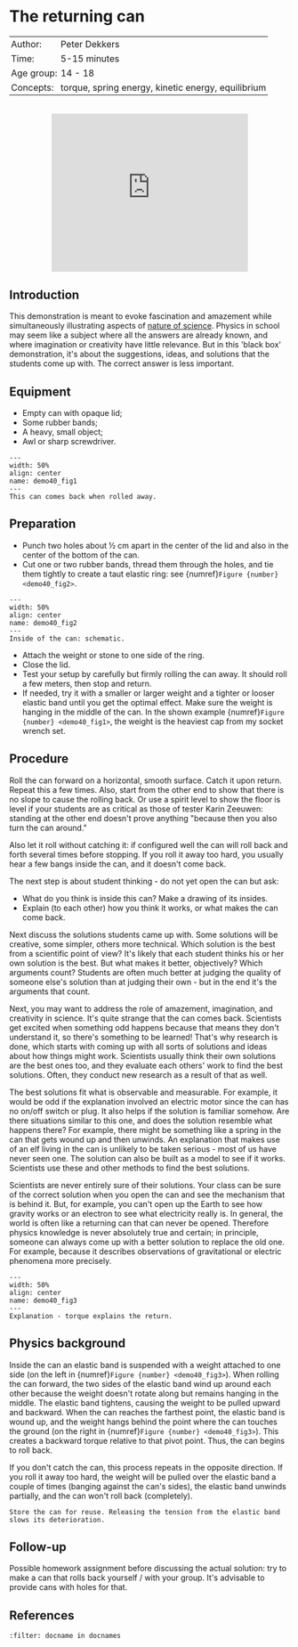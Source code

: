 # The returning can

<table style="width: 100%; border-collapse: collapse; border: none;">
    <tr style="background-color: var(--background-color);">  
        <td style="text-align: left; padding: 3px; border: none; color: var(--text-color)">Author:</td>
        <td style="text-align: left; padding: 3px; border: none; color: var(--text-color)">Peter Dekkers</td>
    </tr>
    <tr style="background-color: var(--background-color);"> 
        <td style="text-align: left; padding: 3px; border: none; color: var(--text-color)">Time:</td>
        <td style="text-align: left; padding: 3px; border: none; color: var(--text-color)">5-15 minutes</td>
    </tr>
    <tr style="background-color: var(--background-color);"> 
        <td style="text-align: left; padding: 3px; border: none; color: var(--text-color)">Age group:</td>
        <td style="text-align: left; padding: 3px; border: none; color: var(--text-color)">14 - 18</td>
    </tr>
    <tr style="background-color: var(--background-color);"> 
        <td style="text-align: left; padding: 3px; border: none; color: var(--text-color)">Concepts:</td>
        <td style="text-align: left; padding: 3px; border: none; color: var(--text-color)">torque, spring energy, kinetic energy, equilibrium</td>
    </tr>
</table><br>

<div style="display: flex; justify-content: center;">
    <div style="position: relative; width: 70%; height: 0; padding-bottom: 56.25%;">
        <iframe
            src="https://www.youtube.com/embed/1V6Y9DVfD0g?si=RkpwUQ2hLUdFN4js"
            style="position: absolute; top: 0; left: 0; width: 100%; height: 100%;"
            frameborder="0"
            allow="accelerometer; autoplay; clipboard-write; encrypted-media; gyroscope; picture-in-picture"
            allowfullscreen
        ></iframe>
    </div>
</div>

## Introduction
This demonstration is meant to evoke fascination and amazement while simultaneously illustrating aspects of [nature of science](../../Pedagogy/Nos.md). Physics in school may seem like a subject where all the answers are already known, and where imagination or creativity have little relevance. But in this 'black box' demonstration, it's about the suggestions, ideas, and solutions that the students come up with. The correct answer is less important.

## Equipment
* Empty can with opaque lid; 
* Some rubber bands; 
* A heavy, small object; 
* Awl or sharp screwdriver.

```{figure} demo40_figure1.JPG
---
width: 50%
align: center
name: demo40_fig1
---
This can comes back when rolled away.
```

## Preparation
* Punch two holes about ½ cm apart in the center of the lid and also in the center of the bottom of the can.
* Cut one or two rubber bands, thread them through the holes, and tie them tightly to create a taut elastic ring: see {numref}`Figure {number} <demo40_fig2>`.

```{figure} demo40_figure2.jpg
---
width: 50%
align: center
name: demo40_fig2
---
Inside of the can: schematic.
```

* Attach the weight or stone to one side of the ring.<br>
* Close the lid.<br>
* Test your setup by carefully but firmly rolling the can away. It should roll a few meters, then stop and return.
* If needed, try it with a smaller or larger weight and a tighter or looser elastic band until you get the optimal effect. Make sure the weight is hanging in the middle of the can. In the shown example {numref}`Figure {number} <demo40_fig1>`, the weight is the heaviest cap from my socket wrench set.

## Procedure
Roll the can forward on a horizontal, smooth surface. Catch it upon return. Repeat this a few times. Also, start from the other end to show that there is no slope to cause the rolling back. Or use a spirit level to show the floor is level if your students are as critical as those of tester Karin Zeeuwen: standing at the other end doesn't prove anything "because then you also turn the can around."

Also let it roll without catching it: if configured well the can will roll back and forth several times before stopping. If you roll it away too hard, you usually hear a few bangs inside the can, and it doesn't come back.

The next step is about student thinking - do not yet open the can but ask:
* What do you think is inside this can? Make a drawing of its insides.
* Explain (to each other) how you think it works, or what makes the can come back.

Next discuss the solutions students came up with. Some solutions will be creative, some simpler, others more technical. Which solution is the best from a  scientific point of view? It's likely that each student thinks his or her own solution is the best. But what makes it better, objectively? Which arguments count? Students are often much better at judging the quality of someone else's solution than at judging their own - but in the end it's the arguments that count.

Next, you may want to address the role of amazement, imagination, and creativity in science. It's quite strange that the can comes back. Scientists get excited when something odd happens because that means they don't understand it, so there's something to be learned! That's why research is done, which starts with coming up with all sorts of solutions and ideas about how things might work. Scientists usually think their own solutions are the best ones too, and they evaluate each others' work to find the best solutions. Often, they conduct new research as a result of that as well.

The best solutions fit what is observable and measurable. For example, it would be odd if the explanation involved an electric motor since the can has no on/off switch or plug. It also helps if the solution is familiar somehow. Are there situations similar to this one, and does the solution resemble what happens there? For example, there might be something like a spring in the can that gets wound up and then unwinds. An explanation that makes use of an elf living in the can is unlikely to be taken serious - most of us have never seen one. The solution can also be built as a model to see if it works. Scientists use these and other methods to find the best solutions.

Scientists are never entirely sure of their solutions. Your class can be sure of the correct solution when you open the can and see the mechanism that is behind it. But, for example, you can't open up the Earth to see how gravity works or an electron to see what electricity really is. In general, the world is often like a returning can that can never be opened. Therefore physics knowledge is never absolutely true and certain; in principle, someone can always come up with a better solution to replace the old one. For example, because it describes observations of gravitational or electric phenomena more precisely.

```{figure} demo40_figure3.jpg
---
width: 50%
align: center
name: demo40_fig3
---
Explanation - torque explains the return.
```

## Physics background
Inside the can an elastic band is suspended with a weight attached to one side (on the left in {numref}`Figure {number} <demo40_fig3>`). When rolling the can forward, the two sides of the elastic band wind up around each other because the weight doesn't rotate along but remains hanging in the middle. The elastic band tightens, causing the weight to be pulled upward and backward. When the can reaches the farthest point, the elastic band is wound up, and the weight hangs behind the point where the can touches the ground (on the right in {numref}`Figure {number} <demo40_fig3>`). This creates a backward torque relative to that pivot point. Thus, the can begins to roll back.

If you don't catch the can, this process repeats in the opposite direction. If you roll it away too hard, the weight will be pulled over the elastic band a couple of times (banging against the can's sides), the elastic band unwinds partially, and the can won't roll back (completely).

```{tip}
Store the can for reuse. Releasing the tension from the elastic band slows its deterioration.
```

## Follow-up
Possible homework assignment before discussing the actual solution: try to make a can that rolls back yourself / with your group. It's advisable to provide cans with holes for that.

## References
```{bibliography}
:filter: docname in docnames
```
